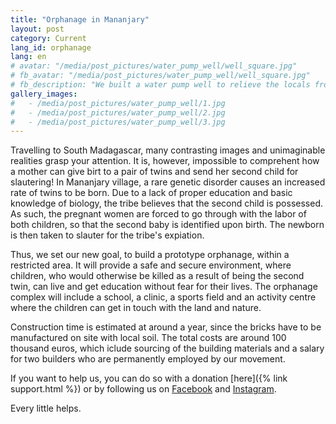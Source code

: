 ```yaml
---
title: "Orphanage in Mananjary"
layout: post
category: Current
lang_id: orphanage
lang: en
# avatar: "/media/post_pictures/water_pump_well/well_square.jpg"
# fb_avatar: "/media/post_pictures/water_pump_well/well_square.jpg"
# fb_description: "We built a water pump well to relieve the locals from the daily laboured access to clean water, a basic necessity for life support."
gallery_images:
#   - /media/post_pictures/water_pump_well/1.jpg
#   - /media/post_pictures/water_pump_well/2.jpg
#   - /media/post_pictures/water_pump_well/3.jpg
---
```


Travelling to South Madagascar, many contrasting images and unimaginable realities grasp your attention. It is, however, impossible to comprehent how a mother can give birt to a pair of twins and send her second child for slautering! In Mananjary village, a rare genetic disorder causes an increased rate of twins to be born. Due to a lack of proper education and basic knowledge of biology, the tribe believes that the second child is possessed. As such, the pregnant women are forced to go through with the labor of both children, so that the second baby is identified upon birth. The newborn is then taken to slauter for the tribe's expiation.

Thus, we set our new goal, to build a prototype orphanage, within a restricted area. It will provide a safe and secure environment, where children, who would otherwise be killed as a result of being the second twin, can live and get education without fear for their lives. The orphanage complex will include a school, a clinic, a sports field and an activity centre where the children can get in touch with the land and nature.

Construction time is estimated at around a year, since the bricks have to be manufactured on site with local soil. The total costs are around 100 thousand euros, which iclude sourcing of the building materials and a salary for two builders who are permanently employed by our movement.

If you want to help us, you can do so with a donation [here]({% link support.html %}) or by following us on <a href="https://www.facebook.com/smsavemadagascar/">Facebook</a> and <a href="https://www.instagram.com/sm_savemadagascar/">Instagram</a>.

Every little helps.